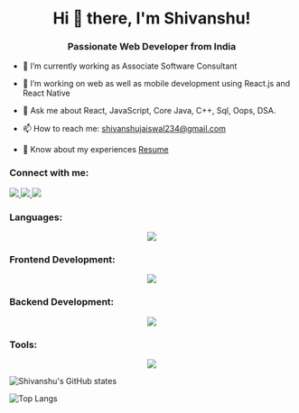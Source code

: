 <h1 align="center">Hi 👋 there, I'm Shivanshu!</h1>
<h3 align="center">Passionate Web Developer from India</h3>


- 🔭 I’m currently working as Associate Software Consultant
- 🌱 I’m working on web as well as mobile development using React.js and React Native
- 💬 Ask me about React, JavaScript, Core Java, C++, Sql, Oops, DSA.

- 📫 How to reach me: [shivanshujaiswal234@gmail.com](mailto:shivanshujaiswal234@gmail.com)

- 📄 Know about my experiences [Resume](https://drive.google.com/file/d/1eUGj51DluN38EFaqBd9xU4KScIZ217yO/view?usp=sharing)



### Connect with me:
<div id="badges">
  <a href="https://github.com/sibujais">
    <img src="https://img.shields.io/badge/github-purple?style=for-the-badge&logo=github&logoColor=white%22"/>
  </a>
  <a href="https://www.linkedin.com/in/ajay-gupta-758a79204/">
    <img src="https://img.shields.io/badge/linkedin-purple?style=for-the-badge&logo=Linkedin&logoColor=white%22"/>
  </a>
   <a href="https://www.geeksforgeeks.org/user/shivamkumarmdee/">
    <img src="https://img.shields.io/badge/gfg-purple?style=for-the-badge&logo=gfg&logoColor=white%22"/>
  </a>
 
</div>

 <h3 align="left">Languages:</h3>
<p align="center">
  <a href="https://skillicons.dev">
    <img src="https://skillicons.dev/icons?i=c,cpp,java,javascript,html,css,saas" />
  </a>
</p>

<h3 align="left">Frontend Development:</h3>
<p align="center">
  <a href="https://skillicons.dev">
    <img src="https://skillicons.dev/icons?i=react,bootstrap,redux,tailwind" />
  </a>
</p>

<h3 align="left">Backend Development:</h3>
<p align="center">
  <a href="https://skillicons.dev">
    <img src="https://skillicons.dev/icons?i=nodejs,express,mongodb,mysql,firebase,sverlet" />
  </a>
</p>

<h3 align="left">Tools:</h3>
<p align="center">
  <a href="https://skillicons.dev">
    <img src="https://skillicons.dev/icons?i=git,vscode,eclipse" />
  </a>
</p>


<!-- Display GitHub stats in a cool way -->


![Shivanshu's GitHub states](https://github-readme-stats.vercel.app/api?username=ajaygupta20f&show_icons=true&theme=dark)

![Top Langs](https://github-readme-stats.vercel.app/api/top-langs/?username=ajaygupta20f&theme=dark)
